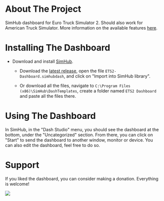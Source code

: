# About The Project

SimHub dashboard for Euro Truck Simulator 2. Should also work for American Truck Simulator. More information on the available features [here](https://www.racedepartment.com/downloads/simhub-dashboard-for-euro-truck-simulator-2.28026/).

# Installing The Dashboard

- Download and install [SimHub](https://www.simhubdash.com).

  - Download the [latest release](https://github.com/Pirito10/ETS2-Dashboard/releases/latest/download/ETS2-Dashboard.simhubdash), open the file `ETS2-Dashboard.simhubdash`, and click on "Import into SimHub library".

  - Or download all the files, navigate to `C:\Program Files (x86)\SimHub\DashTemplates`, create a folder named `ETS2 Dashboard` and paste all the files there.

# Using The Dashboard

In SimHub, in the "Dash Studio" menu, you should see the dashboard at the bottom, under the "Uncategorized" section. From there, you can click on "Start" to send the dashboard to another window, monitor or device.
You can also edit the dashboard, feel free to do so.

# Support

If you liked the dashboard, you can consider making a donation. Everything is welcome!

[![](https://www.paypalobjects.com/en_US/i/btn/btn_donateCC_LG.gif)](https://www.paypal.com/paypalme/Pirito10)
